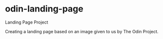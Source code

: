 # odin-landing-page
Landing Page Project

Creating a landing page based on an image given to us by The Odin Project.